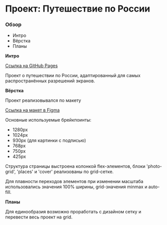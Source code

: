 # Проект: Путешествие по России

### Обзор
* Интро
* Вёрстка
* Планы

**Интро**

[Ссылка на GitHub Pages](https://sasharoko.github.io/russian-travel/l)

Проект о путешествии по России, адаптированный для самых распространённых разрешений экранов.

**Вёрстка**

Проект реализовывался по макету

[Ссылка на макет в Figma](https://www.figma.com/file/5S2WSbEFL6awjVWJ0NWL8Q/Sprint-3_-Russia-_-desktop-mobile?node-id=28503%3A0)

Основные используемые брейкпоинты:
- 1280px
- 1024px
- 930px (для картинки с подписью)
- 768px
- 750px
- 425px

Структура страницы выстроена колонкой flex-элементов, блоки 'photo-grid', 'places' и 'cover' реализованы по grid-сетке.

Для плавности переходов элементов при изменении масштаба использовались значения 100% ширины, grid-значения minmax и auto-fill.

**Планы**

Для единообразия возможно проработать с дизайном сетку и перевести весь проект на grid.
